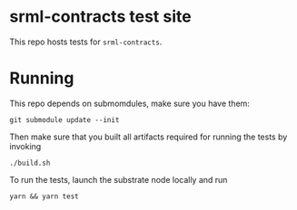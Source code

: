 
# srml-contracts test site

This repo hosts tests for `srml-contracts`.

# Running

This repo depends on submomdules, make sure you have them:

```
git submodule update --init
```

Then make sure that you built all artifacts required for running the tests by invoking

```
./build.sh
```

To run the tests, launch the substrate node locally and run

```
yarn && yarn test
```

